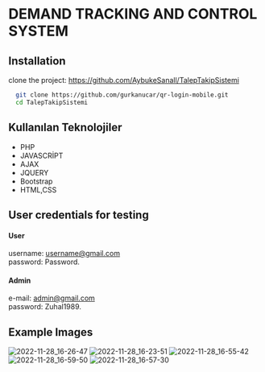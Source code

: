 
# DEMAND TRACKING AND CONTROL SYSTEM
 
## Installation
clone the project:
 https://github.com/AybukeSanall/TalepTakipSistemi 

```bash
  git clone https://github.com/gurkanucar/qr-login-mobile.git
  cd TalepTakipSistemi 
```

## Kullanılan Teknolojiler
- PHP
- JAVASCRİPT
- AJAX
- JQUERY
- Bootstrap 
- HTML,CSS

  
## User credentials for testing
#### User
username: username@gmail.com              
password: Password.
####  Admin
e-mail: admin@gmail.com              
password: Zuhal1989.


## Example Images
![2022-11-28_16-26-47](https://user-images.githubusercontent.com/78085366/204294906-bb10f744-371b-4df6-8638-44fa6c33a25d.png)
![2022-11-28_16-23-51](https://user-images.githubusercontent.com/78085366/204295029-24b973a2-960b-4e31-bec5-e28ff5d6db30.png)
![2022-11-28_16-55-42](https://user-images.githubusercontent.com/78085366/204295840-f53af675-6e67-4e98-9447-953450dce049.png)
![2022-11-28_16-59-50](https://user-images.githubusercontent.com/78085366/204296127-5e804488-3cb9-407b-ba5b-1a708ee2d05b.png)
![2022-11-28_16-57-30](https://user-images.githubusercontent.com/78085366/204295944-410fa433-fc7d-4cac-9a8d-3c5f24f7c324.png)


